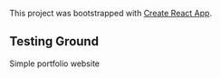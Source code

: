 This project was bootstrapped with [Create React App](https://github.com/facebook/create-react-app).

## Testing Ground

Simple portfolio website